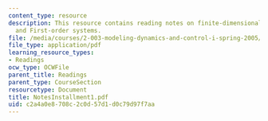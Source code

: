 ```yaml
---
content_type: resource
description: This resource contains reading notes on finite-dimensional,lineartime-invariant(LTI)systems
  and First-order systems.
file: /media/courses/2-003-modeling-dynamics-and-control-i-spring-2005/c2a4a0e8708c2c0d57d1d0c79d97f7aa_NotesInstallment1.pdf
file_type: application/pdf
learning_resource_types:
- Readings
ocw_type: OCWFile
parent_title: Readings
parent_type: CourseSection
resourcetype: Document
title: NotesInstallment1.pdf
uid: c2a4a0e8-708c-2c0d-57d1-d0c79d97f7aa
---
```

